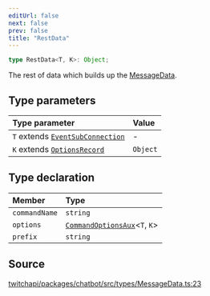 ```yaml
---
editUrl: false
next: false
prev: false
title: "RestData"
---
```


```ts
type RestData<T, K>: Object;
```

The rest of data which builds up the [MessageData](../../api/chatbot/type-aliases/messagedata).

## Type parameters

| Type parameter | Value |
| :------ | :------ |
| `T` extends [`EventSubConnection`](/api/chatbot/enumerations/eventsubconnection/) | - |
| `K` extends [`OptionsRecord`](/api/chatbot/type-aliases/optionsrecord/) | `Object` |

## Type declaration

| Member | Type |
| :------ | :------ |
| `commandName` | `string` |
| `options` | [`CommandOptionsAux`](/api/chatbot/type-aliases/commandoptionsaux/)\<`T`, `K`\> |
| `prefix` | `string` |

## Source

[twitchapi/packages/chatbot/src/types/MessageData.ts:23](https://github.com/pablornc/twitchapi//blob/f8a75ccd701e54db4c91e2b0128974da23f25d14/packages/chatbot/src/types/MessageData.ts#L23)
